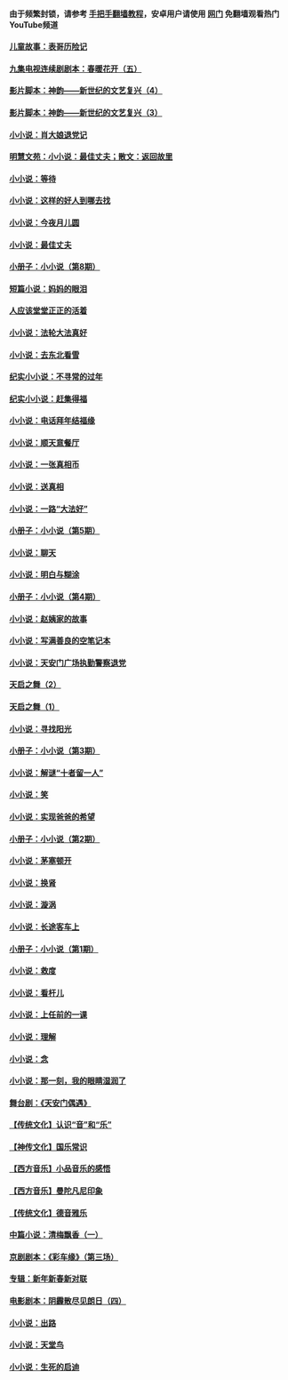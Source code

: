 #### 由于频繁封锁，请参考 [手把手翻墙教程](https://github.com/gfw-breaker/guides/wiki/)，安卓用户请使用 [网门](https://github.com/gfw-breaker/nogfw/blob/master/dl.md?t=06181701) 免翻墙观看热门YouTube频道 

#### [儿童故事：表哥历险记](../pages/328/383535.md?t=06181701) 

#### [九集电视连续剧剧本：春暖花开（五）](../pages/328/275919.md?t=06181701) 

#### [影片脚本：神韵——新世纪的文艺复兴（4）](../pages/328/266089.md?t=06181701) 

#### [影片脚本：神韵——新世纪的文艺复兴（3）](../pages/328/266087.md?t=06181701) 

#### [小小说：肖大娘退党记](../pages/328/239807.md?t=06181701) 

#### [明慧文苑：小小说：最佳丈夫；散文：返回故里](../pages/328/3439.md?t=06181701) 

#### [小小说：等待](../pages/328/223927.md?t=06181701) 

#### [小小说：这样的好人到哪去找](../pages/328/209396.md?t=06181701) 

#### [小小说：今夜月儿圆](../pages/328/193588.md?t=06181701) 

#### [小小说：最佳丈夫](../pages/328/190938.md?t=06181701) 

#### [小册子：小小说（第8期）](../pages/328/188202.md?t=06181701) 

#### [短篇小说：妈妈的眼泪](../pages/328/187712.md?t=06181701) 

#### [人应该堂堂正正的活着](../pages/328/182430.md?t=06181701) 

#### [小小说：法轮大法真好](../pages/328/174669.md?t=06181701) 

#### [小小说：去东北看雪](../pages/328/173882.md?t=06181701) 

#### [纪实小小说：不寻常的过年](../pages/328/173187.md?t=06181701) 

#### [纪实小小说：赶集得福](../pages/328/172652.md?t=06181701) 

#### [小小说：电话拜年结福缘](../pages/328/172533.md?t=06181701) 

#### [小小说：顺天意餐厅](../pages/328/170182.md?t=06181701) 

#### [小小说：一张真相币](../pages/328/169410.md?t=06181701) 

#### [小小说：送真相](../pages/328/166713.md?t=06181701) 

#### [小小说：一路“大法好”](../pages/328/162016.md?t=06181701) 

#### [小册子：小小说（第5期）](../pages/328/161131.md?t=06181701) 

#### [小小说：聊天](../pages/328/159640.md?t=06181701) 

#### [小小说：明白与糊涂](../pages/328/158101.md?t=06181701) 

#### [小册子：小小说（第4期）](../pages/328/158006.md?t=06181701) 

#### [小小说：赵姨家的故事](../pages/328/157843.md?t=06181701) 

#### [小小说：写满善良的空笔记本](../pages/328/157382.md?t=06181701) 

#### [小小说：天安门广场执勤警察退党](../pages/328/156982.md?t=06181701) 

#### [天启之舞（2）](../pages/328/153440.md?t=06181701) 

#### [天启之舞（1）](../pages/328/153439.md?t=06181701) 

#### [小小说：寻找阳光](../pages/328/153065.md?t=06181701) 

#### [小册子：小小说（第3期）](../pages/328/151715.md?t=06181701) 

#### [小小说：解谜“十者留一人”](../pages/328/148967.md?t=06181701) 

#### [小小说：笑](../pages/328/148905.md?t=06181701) 

#### [小小说：实现爸爸的希望](../pages/328/148096.md?t=06181701) 

#### [小册子：小小说（第2期）](../pages/328/147214.md?t=06181701) 

#### [小小说：茅塞顿开](../pages/328/147030.md?t=06181701) 

#### [小小说：换肾](../pages/328/146770.md?t=06181701) 

#### [小小说：漩涡](../pages/328/146683.md?t=06181701) 

#### [小小说：长途客车上](../pages/328/145076.md?t=06181701) 

#### [小册子：小小说（第1期）](../pages/328/143963.md?t=06181701) 

#### [小小说：救度](../pages/328/143927.md?t=06181701) 

#### [小小说：看杆儿](../pages/328/142137.md?t=06181701) 

#### [小小说：上任前的一课](../pages/328/140808.md?t=06181701) 

#### [小小说：理解](../pages/328/140476.md?t=06181701) 

#### [小小说：念](../pages/328/139513.md?t=06181701) 

#### [小小说：那一刻，我的眼睛湿润了](../pages/328/138476.md?t=06181701) 

#### [舞台剧：《天安门偶遇》](../pages/328/117155.md?t=06181701) 

#### [【传统文化】认识“音”和“乐”](../pages/328/108667.md?t=06181701) 

#### [【神传文化】国乐常识](../pages/328/104225.md?t=06181701) 

#### [【西方音乐】小品音乐的感悟](../pages/328/102924.md?t=06181701) 

#### [【西方音乐】曼陀凡尼印象](../pages/328/102922.md?t=06181701) 

#### [【传统文化】德音雅乐](../pages/328/102923.md?t=06181701) 

#### [中篇小说：清梅飘香（一）](../pages/328/101058.md?t=06181701) 

#### [京剧剧本：《彩车缘》（第三场）](../pages/328/96434.md?t=06181701) 

#### [专辑：新年新春新对联](../pages/328/94991.md?t=06181701) 

#### [电影剧本：阴霾散尽见朗日（四）](../pages/328/87081.md?t=06181701) 

#### [小小说：出路](../pages/328/84848.md?t=06181701) 

#### [小小说：天堂鸟](../pages/328/83084.md?t=06181701) 

#### [小小说：生死的启迪](../pages/328/70977.md?t=06181701) 

